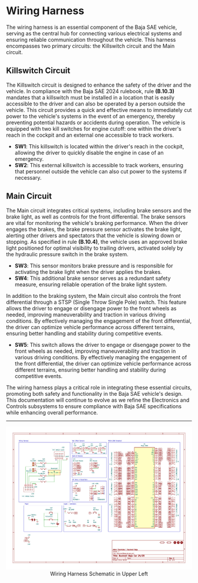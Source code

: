 # Wiring Harness

The wiring harness is an essential component of the Baja SAE vehicle, serving as the central hub for connecting various electrical systems and ensuring reliable communication throughout the vehicle. This harness encompasses two primary circuits: the Killswitch circuit and the Main circuit.

## Killswitch Circuit

The Killswitch circuit is designed to enhance the safety of the driver and the vehicle. In compliance with the Baja SAE 2024 rulebook, rule **(B.10.3)** mandates that a killswitch must be installed in a location that is easily accessible to the driver and can also be operated by a person outside the vehicle. This circuit provides a quick and effective means to immediately cut power to the vehicle's systems in the event of an emergency, thereby preventing potential hazards or accidents during operation. The vehicle is equipped with two kill switches for engine cutoff: one within the driver's reach in the cockpit and an external one accessible to track workers. 

- **SW1**: This killswitch is located within the driver's reach in the cockpit, allowing the driver to quickly disable the engine in case of an emergency.
- **SW2**: This external killswitch is accessible to track workers, ensuring that personnel outside the vehicle can also cut power to the systems if necessary.

## Main Circuit

The Main circuit integrates critical systems, including brake sensors and the brake light, as well as controls for the front differential. The brake sensors are vital for monitoring the vehicle's braking performance. When the driver engages the brakes, the brake pressure sensor activates the brake light, alerting other drivers and spectators that the vehicle is slowing down or stopping. As specified in rule **(B.10.4)**, the vehicle uses an approved brake light positioned for optimal visibility to trailing drivers, activated solely by the hydraulic pressure switch in the brake system.

- **SW3**: This sensor monitors brake pressure and is responsible for activating the brake light when the driver applies the brakes.
- **SW4**: This additional brake sensor serves as a redundant safety measure, ensuring reliable operation of the brake light system.

In addition to the braking system, the Main circuit also controls the front differential through a STSP (Single Throw Single Pole) switch. This feature allows the driver to engage or disengage power to the front wheels as needed, improving maneuverability and traction in various driving conditions. By effectively managing the engagement of the front differential, the driver can optimize vehicle performance across different terrains, ensuring better handling and stability during competitive events.

- **SW5**: This switch allows the driver to engage or disengage power to the front wheels as needed, improving maneuverability and traction in various driving conditions. By effectively managing the engagement of the front differential, the driver can optimize vehicle performance across different terrains, ensuring better handling and stability during competitive events.

The wiring harness plays a critical role in integrating these essential circuits, promoting both safety and functionality in the Baja SAE vehicle's design. This documentation will continue to evolve as we refine the Electronics and Controls subsystems to ensure compliance with Baja SAE specifications while enhancing overall performance.


------------------------------------------------------------------

<div align=center>
  <img src="/images/DAQSchematic.jpg" width="700" alt="IMG1"/>
  <br>
  Wiring Harness Schematic in Upper Left
</div>
